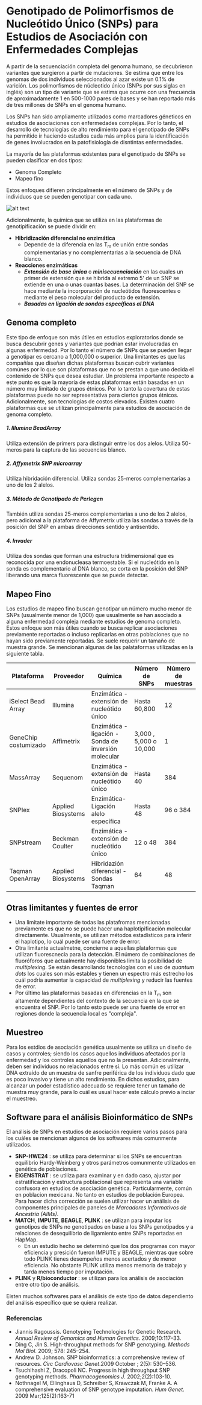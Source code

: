 Genotipado de Polimorfismos de Nucleótido Único (SNPs) para Estudios de Asociación con Enfermedades Complejas
===

A partir de la secuenciación completa del genoma humano, se decubrieron variantes que surgieron a partir de mutaciones. Se estima que entre los genomas de dos individuos seleccionados al azar existe un 0.1% de varición. Los polimorfismos de núcleotido único (SNPs por sus siglas en inglés) son un tipo de variante que se estima que ocurre con una frecuencia de aproximadamente 1 en 500-1000 pares de bases y se han reportado más de tres millones de SNPs en el genoma humano.

Los SNPs han sido ampliamente utilizados como marcadores géneticos en estudios de asociaciones con enfermedades complejas. Por lo tanto, el desarrollo de tecnologías de alto rendimiento para el genotipado de SNPs ha permitido ir haciendo estudios cada más amplios para la identificación de genes involucrados en la patofisiología de disntintas enfermedades. 

La mayoría de las plataformas existentes para el genotipado de SNPs se pueden clasificar en dos tipos:
- Genoma Completo
- Mapeo fino

Estos enfoques difieren principalmente en el número de SNPs y de individuos que se pueden genotipar con cada uno.

![alt text](https://media.springernature.com/original/springer-static/image/chp%3A10.1007%2F978-1-60327-411-1_16/MediaObjects/978-1-60327-411-1_16_Fig1_HTML.gif "Número de SNPs y de muestras que se pueden genotipar utilizando distintas plataformas")

Adicionalmente, la química que se utiliza en las plataformas de genotipificación se puede dividir en:
- **Hibridización diferencial no enzimática**
	- Depende de la diferencia en las T<sub>m</sub> de unión entre sondas complementarias y no complementarias a la secuencia de DNA blanco.
- **Reacciones enzimáticas**
	- ***Extensión de base única*** o ***minisecuenciación*** en las cuales un primer de extensión que se hibrida al extremo 5' de un SNP se extiende en una o unas cuantas bases. La determinación del SNP se hace mediante la incorporación de nucleótidos fluorescentes o mediante el peso molecular del producto de extensión.
	- ***Basadas en ligación de sondas específicas al DNA***  

## Genoma completo
Este tipo de enfoque son más útiles en estudios exploratorios donde se busca descubrir genes y variantes que podrían estar involucradas en algunas enfermedad. Por lo tanto el número de SNPs que se pueden llegar a genotipar es cercano a 1,000,000 o superior.
Una limitantes es que las compañías que diseñan dichas plataformas buscan cubrir variantes comúnes por lo que son plataformas que no se prestan a que uno decida el contenido de SNPs que desea estudiar. Un problema importante respecto a este punto es que la mayoría de estas plataformas están basadas en un número muy limitado de grupos étnicos. Por lo tanto la covertura de estas plataformas puede no ser representativa para ciertos grupos étnicos. Adicionalmente, son tecnologías de costos elevados.
Existen cuatro plataformas que se utilizan principalmente para estudios de asociación de genoma completo.
##### 1. Illumina BeadArray
Utiliza extensión de primers para distinguir entre los dos alelos.
Utiliza 50-meros para la captura de las secuencias blanco.

##### 2. Affymetrix SNP microarray
Utiliza hibridación diferencial.
Utiliza sondas 25-meros complementarias a uno de los 2 alelos.

##### 3. Método de Genotipado de Perlegen
También utiliza sondas 25-meros complementarias a uno de los 2 alelos, pero adicional a la plataforma de Affymetrix utiliza las sondas a través de la posición del SNP en ambas direcciones sentido y antisentido.

##### 4. Invader
Utiliza dos sondas que forman una estructura tridimensional que es reconocida por una endonucleasa termoestable. Si el nucleótido en la sonda es complementario al DNA blanco, se corta en la posición del SNP liberando una marca fluorescente que se puede detectar. 

## Mapeo Fino
Los estudios de mapeo fino buscan genotipar un número mucho menor de SNPs (usualmente menor de 1,000) que usualmente se han asociado a alguna enfermedad compleja mediante estudios de genoma completo. Estos enfoque son más útiles cuando se busca replicar asociaciones previamente reportadas o incluso replicarlas en otras poblaciones que no hayan sido previamente reportadas. Se suele requerir un tamaño de muestra grande. Se mencionan algunas de las palataformas utilizadas en la siguiente tabla. 

|Plataforma|Proveedor|Química|Número de SNPs|Número de muestras|
|----------|---------|-------|--------------|------------------|
|iSelect Bead Array|Illumina|Enzimática - extensión de nucleótido único|Hasta 60,800|12|
|GeneChip costumizado|Affimetrix|Enzimática - ligación - Sonda de inversión molecular|3,000 , 5,000 o 10,000|1|
|MassArray|Sequenom|Enzimática - extensión de nucleótido único|Hasta 40|384|
|SNPlex|Applied Biosystems|Enzimática-Ligación alelo específica|Hasta 48|96 o 384|
|SNPstream|Beckman Coulter|Enzimática - extensión de nucleótido único|12 o 48|384|
|Taqman OpenArray|Applied Biosystems|Hibridazión diferencial - Sondas Taqman|64|48|

## Otras limitantes y fuentes de error
- Una limitate importante de todas las platafromas mencionadas previamente es que no se puede hacer una haplotipificación molecular directamente. Usualmente, se utilizan métodos estadísticos para inferir el haplotipo, lo cuál puede ser una fuente de error. 
- Otra limitante actualmetne, concierne a aquellas plataformas que utilizan fluorescnecia para la detección. El número de combinaciones de fluoróforos que actualmente hay disponibles limita la posibilidad de *multiplexing*. Se están desarrollando tecnologías con el uso de *quantum dots* los cuales son más estables y tienen un espectro más estrecho los cuál podría aumentar la capacidad de *multiplexing* y reducir las fuentes de error. 
- Por último las plataformas basadas en diferencias en la T<sub>m</sub> son altamente dependientes del contexto de la secuencia en la que se encuentra el SNP. Por lo tanto esto puede ser una fuente de error en regiones donde la secuencia local es "compleja".

## Muestreo
Para los estdios de asociación genética usualmente se utiliza un diseño de casos y controles; siendo los casos aquellos individuos afectados por la enfermedad y los controles aquellos que no la presentan. Adicionalmente, deben ser individuos no relacionados entre sí. Lo más común es utilizar DNA extraído de un muestra de sanfre periférica de los individuos dado que es poco invasivo y tiene un alto rendimiento. En dichos estudios, para alcanzar un poder estadístico adecuado se requiere tener un tamaño de muestra muy grande, para lo cuál es usual hacer este cálculo previo a inciar el muestreo. 

## Software para el análisis Bioinformático de SNPs
El análisis de SNPs en estudios de asociación requiere varios pasos para los cuáles se mencionan algunos de los softwares más comunmente utilizados. 
- **SNP-HWE24** : se utiliza para determinar si los SNPs se encuentran equilibrio Hardy-Weinberg y otros parámetros comunmente utilizados en genética de poblaciones. 
- **EIGENSTRAT** : se utiliza para examinar y en dado caso, ajustar por estratificación y estructura poblacional que representa una variable confusora en estudios de asociación genética. Particularmente, común en poblacion mexicana. No tanto en estudios de población Europea. Para hacer dicha corrección se suelen utilizar hacer un análisis de componentes principales de paneles de *Marcadores Informativos de Ancestría (AIMs)*.
- **MATCH**, **IMPUTE**, **BEAGLE**, **PLINK** : se utilizan para imputar los genotipos de SNPs no genotipados en base a los SNPs genotipados y a relaciones de desequilibrio de ligamiento entre SNPs reportadas en HapMap.
	- En un estudio hecho se determinó que los dos programas con mayor eficiencia y presición fueron IMPUTE y BEAGLE, mientras que sobre todo PLINK tienes desempeños menos acertados y de menor eficiencia. No obstante PLINK utiliza menos memoria de trabajo y tarda menos tiempo por imputación.
- **PLINK** y **R/bioconductor** : se utilizan para los análisis de asociación entre otro tipo de análisis.

Eisten muchos softwares para el análisis de este tipo de datos dependiento del análisis específico que se quiera realizar. 


### Referencias
- Jiannis Ragoussis. Genotyping Technologies for Genetic Research. *Annual Review of Genomics and Human Genetics*. 2009;10:117–33.
- Ding C, Jin S. High-throughput methods for SNP genotyping. *Methods Mol Biol*. 2009; 578: 245–254.
- Andrew D. Johnson. SNP bioinformatics: a comprehensive review of resources. *Circ Cardiovasc Genet*.2009 October ; 2(5): 530–536.
- Tsuchihashi Z, Dracopoli NC. Progress in high throughput SNP genotyping methods. *Pharmacogenomics J*. 2002;2(2):103-10.
- Nothnagel M, Ellinghaus D, Schreiber S, Krawczak M, Franke A. A comprehensive evaluation of SNP genotype imputation. *Hum Genet*. 2009 Mar;125(2):163-71
